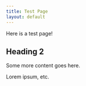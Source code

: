 ```yaml
---
title: Test Page
layout: default
---
```


Here is a test page!

## Heading 2

Some more content goes here.

Lorem ipsum, etc.